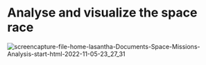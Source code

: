 # Analyse and visualize the space race
![screencapture-file-home-lasantha-Documents-Space-Missions-Analysis-start-html-2022-11-05-23_27_31](https://user-images.githubusercontent.com/91461938/200151337-16afbd7d-a224-432a-b7d3-d814ca03d6a8.png)
